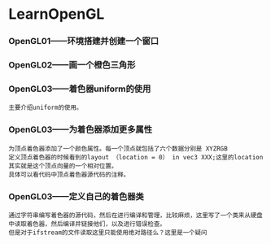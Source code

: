 # LearnOpenGL
### OpenGL01——环境搭建并创建一个窗口
### OpenGL02——画一个橙色三角形
### OpenGL03——着色器uniform的使用
    主要介绍uniform的使用。
### OpenGL03——为着色器添加更多属性
    为顶点着色器添加了一个颜色属性。每一个顶点就包括了六个数据分别是 XYZRGB
    定义顶点着色器的时候看到的layout （location = 0） in vec3 XXX;这里的location其实就是这个顶点向量的一个相对位置。
    具体可以看代码中顶点着色器源代码的注释。
### OpenGL03——定义自己的着色器类
    通过字符串编写着色器的源代码，然后在进行编译和管理，比较麻烦，这里写了一个类来从硬盘中读取着色器，然后编译并链接他们，以及进行错误检查。
    但是对于ifstream的文件读取这里只能使用绝对路径么？这里是一个疑问
